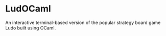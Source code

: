 # LudOCaml
An interactive terminal-based version of the popular strategy board game Ludo built using OCaml.
